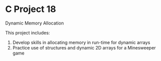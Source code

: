 # C Project 18
Dynamic Memory Allocation

This project includes:

1. Develop skills in allocating memory in run-time for dynamic arrays
2. Practice use of structures and dynamic 2D arrays for a Minesweeper game
